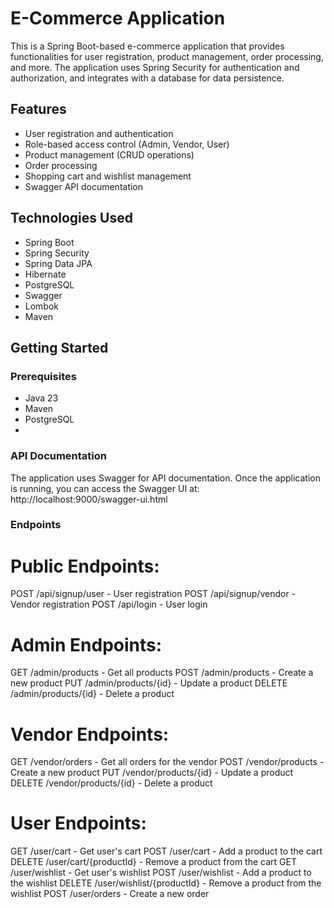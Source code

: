 # E-Commerce Application

This is a Spring Boot-based e-commerce application that provides functionalities for user registration, product management, order processing, and more. The application uses Spring Security for authentication and authorization, and integrates with a database for data persistence.

## Features

- User registration and authentication
- Role-based access control (Admin, Vendor, User)
- Product management (CRUD operations)
- Order processing
- Shopping cart and wishlist management
- Swagger API documentation

## Technologies Used

- Spring Boot
- Spring Security
- Spring Data JPA
- Hibernate
- PostgreSQL
- Swagger
- Lombok
- Maven

## Getting Started

### Prerequisites

- Java 23 
- Maven
- PostgreSQL
- 
### API Documentation
  The application uses Swagger for API documentation. Once the application is running, you can access the Swagger UI at:
  http://localhost:9000/swagger-ui.html

### Endpoints
# Public Endpoints:
  POST /api/signup/user - User registration
  POST /api/signup/vendor - Vendor registration
  POST /api/login - User login
# Admin Endpoints:
  GET /admin/products - Get all products
  POST /admin/products - Create a new product
  PUT /admin/products/{id} - Update a product
  DELETE /admin/products/{id} - Delete a product
# Vendor Endpoints:
  GET /vendor/orders - Get all orders for the vendor
  POST /vendor/products - Create a new product
  PUT /vendor/products/{id} - Update a product
  DELETE /vendor/products/{id} - Delete a product
# User Endpoints:
  GET /user/cart - Get user's cart
  POST /user/cart - Add a product to the cart
  DELETE /user/cart/{productId} - Remove a product from the cart
  GET /user/wishlist - Get user's wishlist
  POST /user/wishlist - Add a product to the wishlist
  DELETE /user/wishlist/{productId} - Remove a product from the wishlist
  POST /user/orders - Create a new order

